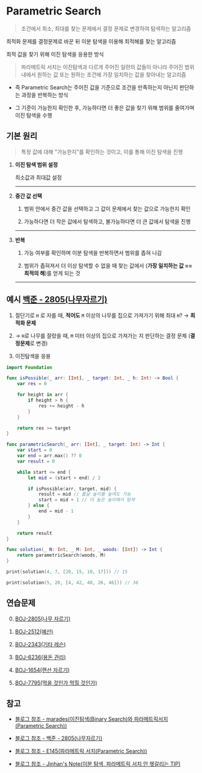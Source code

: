# Parametric Search

> 조건에서 최소, 최대를 찾는 문제에서 결정 문제로 변경하여 탐색하는 알고리즘

최적화 문제를 결정문제로 바꾼 뒤 이분 탐색을 이용해 최적해를 찾는 알고리즘

최적 값을 찾기 위해 이진 탐색을 응용한 방식

> 파라메트릭 서치는 이진탐색과 다르게 주어진 일련의 값들이 아니라 주어진 범위 내에서 원하는 값 또는 원하는 조건에 가장 일치하는 값을 찾아내는 알고리즘

- 즉 Parametric Search는 주어진 값을 기준으로 조건을 만족하는지 아닌지 판단하는 과정을 반복하는 방식

- 그 기준이 가능한지 확인한 후, 가능하다면 더 좋은 값을 찾기 위해 범위를 줄여가며 이진 탐색을 수행

## 기본 원리

> 특정 값에 대해 "가능한지"를 확인하는 것이고, 이를 통해 이진 탐색을 진행

1. **이진 탐색 범위 설정**

   최소값과 최대값 설정
   
   ---

2. **중간 값 선택**

   1. 범위 안에서 중간 값을 선택하고 그 값이 문제에서 찾는 값으로 가능한지 확인

   2. 가능하다면 더 작은 값에서 탐색하고, 불가능하다면 더 큰 값에서 탐색을 진행

   ---

3. **반복**

   1. 가능 여부를 확인하며 이분 탐색을 반복하면서 범위를 좁혀 나감
   
   2. 범위가 좁혀져서 더 이상 탐색할 수 없을 때 찾는 값에서 (**가장 일치하는 값 == 최적의 해**)를 얻게 되는 것

   ---

## 예시 [백준 - 2805(나무자르기)](https://www.acmicpc.net/problem/2805)

1. 절단기로 `H` 로 자를 때, **적어도** `M` 이상의 나무를 집으로 가져가기 위해 최대 `H`? -> **최적화 문제**
   

2. -> `H`로 나무를 잘랐을 때, `M` 미터 이상의 집으로 가져가는 지 판단하는 결정 문제 (**결정문제**로 변경)

3. 이진탐색을 응용

```swift
import Foundation

func isPossible(_ arr: [Int], _ target: Int, _ h: Int) -> Bool {
    var res = 0

    for height in arr {
        if height > h {
            res += height - h
        }
    }

    return res >= target
}

func parametricSearch(_ arr: [Int], _ target: Int) -> Int {
    var start = 0
    var end = arr.max() ?? 0
    var result = 0

    while start <= end {
        let mid = (start + end) / 2

        if isPossible(arr, target, mid) {
            result = mid // 톱날 높이를 높여도 가능
            start = mid + 1 // 더 높은 높이에서 탐색
        } else {
            end = mid - 1
        }
    }

    return result
}

func solution(_ N: Int, _ M: Int, _ woods: [Int]) -> Int {
    return parametricSearch(woods, M)
}

print(solution(4, 7, [20, 15, 10, 17])) // 15

print(solution(5, 20, [4, 42, 40, 26, 46])) // 36
```

## 연습문제

0. [BOJ-2805(나무 자르기)](https://www.acmicpc.net/problem/2805)

1. [BOJ-2512(예산)](https://www.acmicpc.net/problem/2512)

2. [BOJ-2343(기타 레슨)](https://www.acmicpc.net/problem/2343)

3. [BOJ-6236(용돈 관리)](https://www.acmicpc.net/problem/6236)

4. [BOJ-1654(랜선 자르기)](https://www.acmicpc.net/problem/1654)

5. [BOJ-7795(먹을 것인가 먹힐 것인가)](https://www.acmicpc.net/problem/7795)

## 참고

- [블로그 참조 - marades(이진탐색(Binary Search)와 파라메트릭서치(Parametric Search))](https://marades.tistory.com/7)

- [블로그 참조 - 백준 - 2805(나무자르기)](https://data-flower.tistory.com/99)

- [블로그 참조 - E145(파라메트릭 서치(Parametric Search))](https://9327144.tistory.com/entry/%ED%8C%8C%EB%9D%BC%EB%A9%94%ED%8A%B8%EB%A6%AD-%EC%84%9C%EC%B9%98Parametric-Search)

- [블로그 참조 - Jinhan's Note(이분 탐색, 파라메트릭 서치 안 헷갈리는 TIP)](https://blog.naver.com/jinhan814/222156334908)
